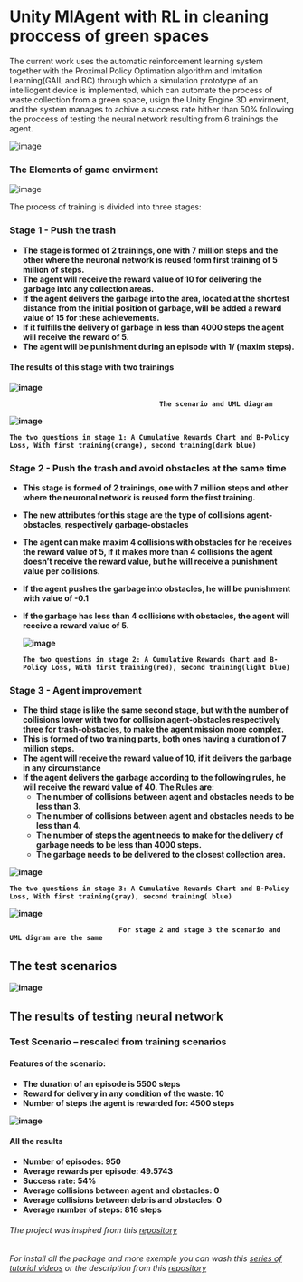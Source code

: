 # Unity MlAgent with RL in cleaning proccess of green spaces
The current work uses the automatic reinforcement learning system together with the Proximal Policy Optimation algorithm and Imitation Learning(GAIL and BC) through which a simulation prototype
of an intelliogent device is implemented, which can automate the process of waste collection from a green space, 
usign the Unity Engine 3D envirment, and the system manages to achive a success rate hither than 50% following the proccess of testing the neural network resulting from 6 trainings the agent. 

![image](https://github.com/MihaiPoenaru18/Unity_MlAgent_RL/assets/45234856/6e800ffa-b76b-451c-a3ba-c1b96a2767c6)

### The Elements of game envirment  
![image](https://github.com/MihaiPoenaru18/Unity_MlAgent_RL/assets/45234856/9e64a406-42b8-4f7f-b248-891211520c2c)

The process of training is divided into three stages:
### Stage 1 - <b>Push the trash<b>
* The stage is formed of 2 trainings, one with 7 million steps and the other where the neuronal network is reused form first training of 5 million of steps.  
* The agent will receive the reward value of 10 for delivering the garbage into any collection areas.
* If the agent delivers the garbage into the area, located at the shortest distance from the initial position of garbage, will be added a reward value of 15 for these achievements.
* If it fulfills the delivery of garbage in less than 4000 steps the agent will receive the reward of 5.
* The agent will be punishment during an episode with 1/ (maxim steps).
#### The results of this stage with two trainings

![image](https://github.com/MihaiPoenaru18/Unity_MlAgent_RL/assets/45234856/a62b3f58-1b26-4e8a-85f4-c818eca4d069)

                                         The scenario and UML diagram
![image](https://github.com/MihaiPoenaru18/Unity_MlAgent_RL/assets/45234856/b10506aa-733e-4e20-b2b3-c80b8f9f182b)

    The two questions in stage 1: A Cumulative Rewards Chart and B-Policy Loss, With first training(orange), second training(dark blue)
### Stage 2 - <b>Push the trash and avoid obstacles at the same time<b>
* This stage is formed of 2 trainings, one with 7 million steps and other where the neuronal network is reused form the first training. 
* The new attributes for this stage are the type of collisions agent-obstacles, respectively garbage-obstacles
* The agent can make<b> maxim 4 collisions with obstacles for he receives the reward value of 5</b>, if it makes more than 4 collisions the agent doesn’t receive the reward value, but he will receive a punishment value per collisions.
* If the agent pushes the garbage into obstacles, he will be punishment with value of -0.1
* If the garbage has less than <b>4 collisions with obstacles</b>, the agent will receive a reward value of 5.
  
  ![image](https://github.com/MihaiPoenaru18/Unity_MlAgent_RL/assets/45234856/7140197f-ac99-444e-b522-6e1866e06e24)
  
      The two questions in stage 2: A Cumulative Rewards Chart and B-Policy Loss, With first training(red), second training(light blue)
  
### Stage 3 - <b>Agent improvement<b>
* The third stage is like the same second stage, but with the number of collisions lower with two for collision agent-obstacles respectively three for trash-obstacles, to make the agent mission more complex.
* This is formed of two training parts, both ones having a duration of 7 million steps.
* The agent will receive the reward value of 10, if it delivers the garbage in any circumstance
* If the agent delivers the garbage according to the following rules, he will receive the reward value of 40. The Rules are:
  * The number of collisions between agent and obstacles needs to be less than 3. 
  * The number of collisions between agent and obstacles needs to be less than 4.
  * The number of steps the agent needs to make for the delivery of garbage needs to be less than 4000 steps.
  * The garbage needs to be delivered to the closest collection area.
    
![image](https://github.com/MihaiPoenaru18/Unity_MlAgent_RL/assets/45234856/23caceb4-0ffe-41ed-b1e6-58165d591c46)

    The two questions in stage 3: A Cumulative Rewards Chart and B-Policy Loss, With first training(gray), second training( blue)
![image](https://github.com/MihaiPoenaru18/Unity_MlAgent_RL/assets/45234856/f93f4445-6cf1-4299-9994-23d097309d08)

                               For stage 2 and stage 3 the scenario and UML digram are the same

## The test scenarios
![image](https://github.com/MihaiPoenaru18/Unity_MlAgent_RL/assets/45234856/800104db-e6a3-4d74-89b3-871e1098ac09)




## The results of testing neural network
### Test Scenario – rescaled from training scenarios
#### Features of the scenario:
* The duration of an episode is 5500 steps
* Reward for delivery in any condition of the waste: 10
* Number of steps the agent is rewarded for: 4500 steps
  
![image](https://github.com/MihaiPoenaru18/Unity_MlAgent_RL/assets/45234856/98420e07-745a-4fa0-bf62-8cd28c5217e9) 

#### All the results
* Number of episodes: 950
* Average rewards per episode: 49.5743
* Success rate: 54%
* Average collisions between agent and obstacles: 0
* Average collisions between debris and obstacles: 0
* Average number of steps: 816 steps



###### The project was inspired from this [repository](https://github.com/Unity-Technologies/ml-agents)

###### For install all the package and more exemple you can wash this [series of tutorial videos](https://www.youtube.com/watch?v=zPFU30tbyKs&t=364s) or the description from this [repository](https://github.com/Unity-Technologies/ml-agents )



